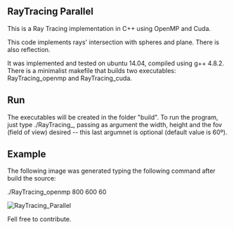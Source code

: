 RayTracing Parallel
-----------------

This is a Ray Tracing implementation in C++ using OpenMP and Cuda.

This code implements rays' intersection with spheres and plane.
There is also reflection.

It was implemented and tested on ubuntu 14.04, compiled using
g++ 4.8.2. There is a minimalist makefile that builds two executables:
RayTracing_openmp and RayTracing_cuda.

Run
-----------------
The executables will be created in the folder "build". To run
the program, just type ./RayTracing_<version>, passing as argument the
width, height and the fov (field of view) desired -- this last
argumnet is optional (default value is 60º).

Example
-----------------
The following image was generated typing the
following command after build the source:

./RayTracing_openmp 800 600 60

![RayTracing_Parallel](https://raw.githubusercontent.com/rodrimc/RayTracing/master/RayTracer_parallel.png)

Fell free to contribute.
